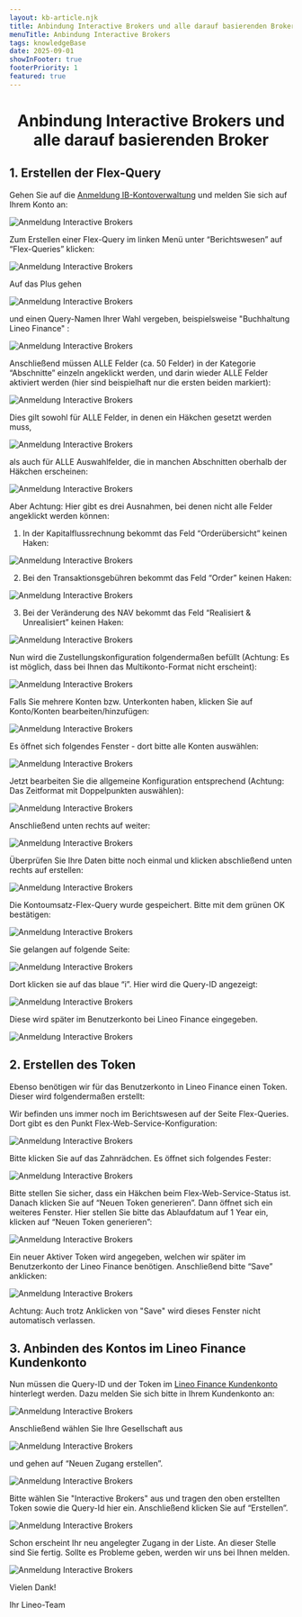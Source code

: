 ```yaml
---
layout: kb-article.njk
title: Anbindung Interactive Brokers und alle darauf basierenden Broker
menuTitle: Anbindung Interactive Brokers
tags: knowledgeBase
date: 2025-09-01
showInFooter: true
footerPriority: 1
featured: true
---
```

# <center>Anbindung Interactive Brokers und alle darauf basierenden Broker</center>

## 1. Erstellen der Flex-Query

Gehen Sie auf die [Anmeldung IB-Kontoverwaltung](https://www.interactivebrokers.ie/sso/Login?RL=1) und melden Sie sich auf Ihrem Konto an:

![Anmeldung Interactive Brokers](/assets/images/anleitungen/anbindung/01-anmeldung-ib.png)

Zum Erstellen einer Flex-Query im linken Menü unter “Berichtswesen” auf “Flex-Queries” klicken:

![Anmeldung Interactive Brokers](/assets/images/anleitungen/anbindung/02-menue-berichtswesen.png)

Auf das Plus gehen

![Anmeldung Interactive Brokers](/assets/images/anleitungen/anbindung/03-neues-flex-query.png)

und einen Query-Namen Ihrer Wahl vergeben, beispielsweise "Buchhaltung Lineo Finance"   :

![Anmeldung Interactive Brokers](/assets/images/anleitungen/anbindung/04-query-name.png)

Anschließend müssen <span class="highlight">ALLE</span> Felder (ca. 50 Felder) in der Kategorie “Abschnitte” <span class="highlight">einzeln</span> angeklickt werden, und darin wieder <span class="highlight">ALLE</span> Felder aktiviert werden (hier sind beispielhaft nur die ersten beiden markiert):

![Anmeldung Interactive Brokers](/assets/images/anleitungen/anbindung/05-felder-abschnitte.png)

Dies gilt sowohl für <span class="highlight">ALLE</span> Felder, in denen ein Häkchen gesetzt werden muss,

![Anmeldung Interactive Brokers](/assets/images/anleitungen/anbindung/06-inhalt-abschnitte.png)

als auch für <span class="highlight">ALLE</span> Auswahlfelder, die in manchen Abschnitten oberhalb der Häkchen erscheinen:

![Anmeldung Interactive Brokers](/assets/images/anleitungen/anbindung/07-auswahlfelder-abschnitte.png)

Aber <span class="highlight">Achtung</span>: Hier gibt es drei Ausnahmen, bei denen nicht alle Felder angeklickt werden können:

1. In der Kapitalflussrechnung bekommt das Feld “Orderübersicht” keinen Haken:

![Anmeldung Interactive Brokers](/assets/images/anleitungen/anbindung/08-kapitalflussrechnung-abschnitt.png)

2. Bei den Transaktionsgebühren bekommt das Feld “Order” keinen Haken:

![Anmeldung Interactive Brokers](/assets/images/anleitungen/anbindung/09-transaktionsgebuehren-abschnitt.png)

3. Bei der Veränderung des NAV bekommt das Feld “Realisiert & Unrealisiert” keinen Haken:

![Anmeldung Interactive Brokers](/assets/images/anleitungen/anbindung/10-veraenderung-des-nav-abschnitt.png)

Nun wird die Zustellungskonfiguration folgendermaßen befüllt (Achtung: Es ist möglich, dass bei Ihnen das Multikonto-Format nicht erscheint):

![Anmeldung Interactive Brokers](/assets/images/anleitungen/anbindung/11-zustellungskonfiguration.png)

Falls Sie mehrere Konten bzw. Unterkonten haben, klicken Sie auf Konto/Konten bearbeiten/hinzufügen:

![Anmeldung Interactive Brokers](/assets/images/anleitungen/anbindung/12-zustellungskonfiguration-konten.png)

Es öffnet sich folgendes Fenster - dort bitte alle Konten auswählen:

![Anmeldung Interactive Brokers](/assets/images/anleitungen/anbindung/13-konten-auswaehlen.png)

Jetzt bearbeiten Sie die allgemeine Konfiguration entsprechend (Achtung: Das Zeitformat mit Doppelpunkten auswählen):

![Anmeldung Interactive Brokers](/assets/images/anleitungen/anbindung/14-allgemeine-konfiguration.png)

Anschließend unten rechts auf weiter:

![Anmeldung Interactive Brokers](/assets/images/anleitungen/anbindung/15-weiter.png)

Überprüfen Sie Ihre Daten bitte noch einmal und klicken abschließend unten rechts auf erstellen:

![Anmeldung Interactive Brokers](/assets/images/anleitungen/anbindung/16-erstellen.png)

Die Kontoumsatz-Flex-Query wurde gespeichert. Bitte mit dem grünen OK bestätigen:

![Anmeldung Interactive Brokers](/assets/images/anleitungen/anbindung/17-flex-query-speichern.png)

Sie gelangen auf folgende Seite:

![Anmeldung Interactive Brokers](/assets/images/anleitungen/anbindung/18-kontoumsatz-flex-query.png)

Dort klicken sie auf das blaue “i”. Hier wird die Query-ID angezeigt:

![Anmeldung Interactive Brokers](/assets/images/anleitungen/anbindung/19-flex-query.png)

Diese wird später im Benutzerkonto bei Lineo Finance eingegeben.

![Anmeldung Interactive Brokers](/assets/images/anleitungen/anbindung/20-query-id.png)

## 2. Erstellen des Token

Ebenso benötigen wir für das Benutzerkonto in Lineo Finance einen Token. Dieser wird folgendermaßen erstellt:

Wir befinden uns immer noch im Berichtswesen auf der Seite Flex-Queries. Dort gibt es den Punkt Flex-Web-Service-Konfiguration:

![Anmeldung Interactive Brokers](/assets/images/anleitungen/anbindung/21-flex-web-service-konfiguration.png)

Bitte klicken Sie auf das Zahnrädchen. Es öffnet sich folgendes Fester:

![Anmeldung Interactive Brokers](/assets/images/anleitungen/anbindung/22-flex-web-service-status.png)

Bitte stellen Sie sicher, dass ein Häkchen beim Flex-Web-Service-Status ist. Danach klicken Sie auf “Neuen Token generieren”. Dann öffnet sich ein weiteres Fenster. Hier stellen Sie bitte das Ablaufdatum auf 1 Year ein, klicken auf “Neuen Token generieren”:

![Anmeldung Interactive Brokers](/assets/images/anleitungen/anbindung/23-token-generieren.png)

Ein neuer Aktiver Token wird angegeben, welchen wir später im Benutzerkonto der Lineo Finance benötigen. Anschließend bitte “Save” anklicken:

![Anmeldung Interactive Brokers](/assets/images/anleitungen/anbindung/24-aktiver-token.png)

Achtung: Auch trotz Anklicken von "Save" wird dieses Fenster nicht automatisch verlassen.

## 3. Anbinden des Kontos im Lineo Finance Kundenkonto

Nun müssen die Query-ID und der Token im [Lineo Finance Kundenkonto](https://app.lineo.finance) hinterlegt werden. Dazu melden Sie sich bitte in Ihrem Kundenkonto an:

![Anmeldung Interactive Brokers](/assets/images/anleitungen/anbindung/25-anmeldung-kundenkonto.png)

Anschließend wählen Sie Ihre Gesellschaft aus

![Anmeldung Interactive Brokers](/assets/images/anleitungen/anbindung/26-gesellschaft-auswaehlen.png)

und gehen auf “Neuen Zugang erstellen”.

![Anmeldung Interactive Brokers](/assets/images/anleitungen/anbindung/27-neuen-zugang-erstellen.png)

Bitte wählen Sie "Interactive Brokers" aus und tragen den oben erstellten Token sowie die Query-Id hier ein. Anschließend klicken Sie auf “Erstellen”. 

![Anmeldung Interactive Brokers](/assets/images/anleitungen/anbindung/28-daten-neuer-zugang.png)

Schon erscheint Ihr neu angelegter Zugang in der Liste. An dieser Stelle sind Sie fertig. Sollte es Probleme geben, werden wir uns bei Ihnen melden.

![Anmeldung Interactive Brokers](/assets/images/anleitungen/anbindung/29-neuer-zugang-erstellt.png)

Vielen Dank!

Ihr Lineo-Team





